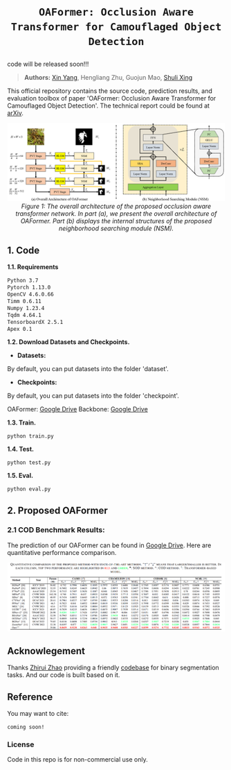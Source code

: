 # <p align=center>`OAFormer: Occlusion Aware Transformer for Camouflaged Object Detection`</p>

code will be released soon!!!

> **Authors:**
> [Xin Yang](https://github.com/xinyang920),
> Hengliang Zhu,
> Guojun Mao,
> [Shuli Xing](https://github.com/xingshulicc)



This official repository contains the source code, prediction results, and evaluation toolbox of paper 'OAFormer: Occlusion Aware Transformer for Camouflaged Object Detection'. The technical report could be found at [arXiv](https://arxiv.org/abs/). 


<p align="center">
    <img src="figs/net.png" width="800"  width="1500"/> <br />
    <em> 
    Figure 1: The overall architecture of the proposed occlusion aware transformer network. In part (a), we present the overall architecture of OAFormer. Part (b) displays the internal structures of the proposed neighborhood searching module (NSM).
    </em>
</p>


## 1. Code

**1.1. Requirements**

```
Python 3.7
Pytorch 1.13.0
OpenCV 4.6.0.66
Timm 0.6.11
Numpy 1.23.4
Tqdm 4.64.1
TensorboardX 2.5.1
Apex 0.1
```


**1.2. Download Datasets and Checkpoints.**

- **Datasets:** 

By default, you can put datasets into the folder 'dataset'.

- **Checkpoints:** 

By default, you can put datasets into the folder 'checkpoint'.

OAFormer: [Google Drive](https://drive.google.com/file/d/1kDuwHVZVvuyp4VzXUwb8vkklrq_SDpR3/view?usp=share_link)
Backbone: [Google Drive](https://drive.google.com/file/d/1snw4TYUCD5z4d3aaId1iBdw-yUKjRmPC/view?usp=sharing)

**1.3. Train.**
```
python train.py
```
**1.4. Test.**
```
python test.py
```

**1.5. Eval.**
```
python eval.py
```


## 2. Proposed OAFormer

### 2.1 COD Benchmark Results:

The prediction of our OAFormer can be found in [Google Drive](https://drive.google.com/file/d/15zRxBHQlcU-uLDHa2OfWnJeoLUf_6d2h/view?usp=share_link). Here are quantitative performance comparison.

<p align="center">
    <img src="figs/Performance.png" width="700"  width="1200"/> <br />
    <em> 
    </em>

</p>



## Acknowlegement
Thanks [Zhirui Zhao](https://github.com/zhaozhirui) providing a friendly [codebase](https://github.com/zhaozhirui/CTDNet) for binary segmentation tasks. And our code is built based on it. 



## Reference
You may want to cite:
```
coming soon!
```

### License

Code in this repo is for non-commercial use only.






